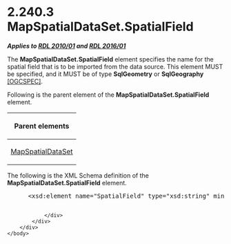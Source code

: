 <html dir="LTR" xmlns:mshelp="http://msdn.microsoft.com/mshelp" xmlns:ddue="http://ddue.schemas.microsoft.com/authoring/2003/5" xmlns:xlink="http://www.w3.org/1999/xlink" xmlns:tool="http://www.microsoft.com/tooltip">
    <head>
        <meta http-equiv="Content-Type" content="text/html; CHARSET=utf-8"></meta>
        <meta name="save" content="history"></meta>
        <title>2.240.3 MapSpatialDataSet.SpatialField</title>
        <xml>
            <mshelp:toctitle title="2.240.3 MapSpatialDataSet.SpatialField"></mshelp:toctitle>
            <mshelp:rltitle title="[MS-RDL]: MapSpatialDataSet.SpatialField"></mshelp:rltitle>
            <mshelp:keyword index="A" term="7bc48694-b798-4db1-97d3-ee1cd3a2710b"></mshelp:keyword>
            <mshelp:attr name="DCSext.ContentType" value="open specification"></mshelp:attr>
            <mshelp:attr name="AssetID" value="7bc48694-b798-4db1-97d3-ee1cd3a2710b"></mshelp:attr>
            <mshelp:attr name="TopicType" value="kbRef"></mshelp:attr>
            <mshelp:attr name="DCSext.Title" value="[MS-RDL]: MapSpatialDataSet.SpatialField" />
        </xml>
    </head>
    <body>
        <div id="header">
            <h1 class="heading">2.240.3 MapSpatialDataSet.SpatialField</h1>
        </div>
        <div id="mainSection">
            <div id="mainBody">
                <div id="allHistory" class="saveHistory"></div>
                <div id="sectionSection0" class="section" name="collapseableSection">
                    

<p><b><i>Applies to </i></b><a href="3428e690-a348-4ec7-8a6a-8efb42d2cdee.md"><b><i>RDL 2010/01</i></b></a><b><i>
and </i></b><a href="52ce3983-2bfc-4e72-9359-42aaf5fe4509.md"><b><i>RDL 2016/01</i></b></a></p>

<p>The <b>MapSpatialDataSet.SpatialField</b> element specifies
the name for the spatial field that is to be imported from the data source.
This element MUST be specified, and it MUST be of type <b>SqlGeometry</b> or <b>SqlGeography</b>
<a href="https://go.microsoft.com/fwlink/?LinkId=158700">[OGCSPEC]</a>.</p>

<p>Following is the parent element of the <b>MapSpatialDataSet.SpatialField</b>
element.</p>

<table>
 <thead>
  <tr>
   <th>
   <p>Parent elements</p>
   </th>
  </tr>
 </thead>
 <tr>
  <td>
  <p><a href="93e9fe27-62df-49a6-922e-37d605819dcf.md">MapSpatialDataSet</a></p>
  </td>
 </tr>
</table>

<p>The following is the XML Schema definition of the <b>MapSpatialDataSet.SpatialField</b>
element.           </p>

<dl>
<dd>
<div><pre> &lt;xsd:element name=&quot;SpatialField&quot; type=&quot;xsd:string&quot; minOccurs=&quot;1&quot; /&gt;
  
</pre></div>
</dd></dl>


                </div>
            </div>
        </div>
    </body>
</html>